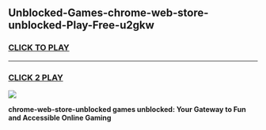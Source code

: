 
## Unblocked-Games-chrome-web-store-unblocked-Play-Free-u2gkw
<h3>
<a href="https://premium76.site?title=chrome-web-store-unblocked&ref=10A">CLICK TO PLAY</a></h3>
<hr>

<h3>
<a href="https://premium76.site?title=chrome-web-store-unblocked&ref=10A">CLICK 2 PLAY</a>
  
</h3>

<a href="https://premium76.site?title=chrome-web-store-unblocked&ref=10A"><img src="https://clearcache.store/games.png"></a>


**chrome-web-store-unblocked games unblocked: Your Gateway to Fun and Accessible Online Gaming**
